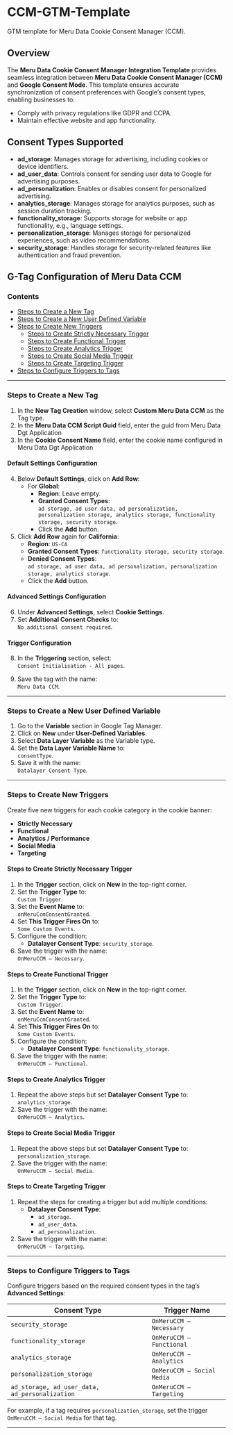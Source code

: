 # CCM-GTM-Template
GTM template for Meru Data Cookie Consent Manager (CCM).

## Overview

The **Meru Data Cookie Consent Manager Integration Template** provides seamless integration between **Meru Data Cookie Consent Manager (CCM)** and **Google Consent Mode**. This template ensures accurate synchronization of consent preferences with Google’s consent types, enabling businesses to:

- Comply with privacy regulations like GDPR and CCPA.
- Maintain effective website and app functionality.

## Consent Types Supported

- **ad_storage**: Manages storage for advertising, including cookies or device identifiers.
- **ad_user_data**: Controls consent for sending user data to Google for advertising purposes.
- **ad_personalization**: Enables or disables consent for personalized advertising.
- **analytics_storage**: Manages storage for analytics purposes, such as session duration tracking.
- **functionality_storage**: Supports storage for website or app functionality, e.g., language settings.
- **personalization_storage**: Manages storage for personalized experiences, such as video recommendations.
- **security_storage**: Handles storage for security-related features like authentication and fraud prevention.

## G-Tag Configuration of Meru Data CCM

### Contents   
- [Steps to Create a New Tag](#steps-to-create-a-new-tag)  
- [Steps to Create a New User Defined Variable](#steps-to-create-a-new-user-defined-variable)  
- [Steps to Create New Triggers](#steps-to-create-new-triggers)  
  - [Steps to Create Strictly Necessary Trigger](#steps-to-create-strictly-necessary-trigger)  
  - [Steps to Create Functional Trigger](#steps-to-create-functional-trigger)  
  - [Steps to Create Analytics Trigger](#steps-to-create-analytics-trigger)  
  - [Steps to Create Social Media Trigger](#steps-to-create-social-media-trigger)  
  - [Steps to Create Targeting Trigger](#steps-to-create-targeting-trigger)  
- [Steps to Configure Triggers to Tags](#steps-to-configure-triggers-to-tags)

---

### Steps to Create a New Tag  
1. In the **New Tag Creation** window, select **Custom Meru Data CCM** as the Tag type.  
2. In the **Meru Data CCM Script Guid** field, enter the guid from Meru Data Dgt Application  
3. In the **Cookie Consent Name** field, enter the cookie name configured in Meru Data Dgt Application

#### Default Settings Configuration  
4. Below **Default Settings**, click on **Add Row**:  
   - For **Global**:  
     - **Region**: Leave empty.  
     - **Granted Consent Types**:  
       `ad storage, ad user data, ad personalization, personalization storage, analytics storage, functionality storage, security storage`.  
     - Click the **Add** button.  
5. Click **Add Row** again for **California**:  
   - **Region**: `US-CA`  
   - **Granted Consent Types**: `functionality storage, security storage`.  
   - **Denied Consent Types**:  
     `ad storage, ad user data, ad personalization, personalization storage, analytics storage`.  
   - Click the **Add** button.  

#### Advanced Settings Configuration  
6. Under **Advanced Settings**, select **Cookie Settings**.  
7. Set **Additional Consent Checks** to:  
   `No additional consent required`.  

#### Trigger Configuration  
8. In the **Triggering** section, select:  
   `Consent Initialisation - All pages`.  

9. Save the tag with the name:  
   `Meru Data CCM`.  

---

### Steps to Create a New User Defined Variable  
1. Go to the **Variable** section in Google Tag Manager.  
2. Click on **New** under **User-Defined Variables**.  
3. Select **Data Layer Variable** as the Variable type.  
4. Set the **Data Layer Variable Name** to:  
   `consentType`.  
5. Save it with the name:  
   `Datalayer Consent Type`.  

---

### Steps to Create New Triggers  

Create five new triggers for each cookie category in the cookie banner:  
- **Strictly Necessary**  
- **Functional**  
- **Analytics / Performance**  
- **Social Media**  
- **Targeting**  

#### Steps to Create Strictly Necessary Trigger  
1. In the **Trigger** section, click on **New** in the top-right corner.  
2. Set the **Trigger Type** to:  
   `Custom Trigger`.  
3. Set the **Event Name** to:  
   `onMeruCcmConsentGranted`.  
4. Set **This Trigger Fires On** to:  
   `Some Custom Events`.  
5. Configure the condition:  
   - **Datalayer Consent Type**: `security_storage`.  
6. Save the trigger with the name:  
   `OnMeruCCM – Necessary`.  

#### Steps to Create Functional Trigger  
1. In the **Trigger** section, click on **New** in the top-right corner.  
2. Set the **Trigger Type** to:  
   `Custom Trigger`.  
3. Set the **Event Name** to:  
   `onMeruCcmConsentGranted`.  
4. Set **This Trigger Fires On** to:  
   `Some Custom Events`.  
5. Configure the condition:  
   - **Datalayer Consent Type**: `functionality_storage`.  
6. Save the trigger with the name:  
   `OnMeruCCM – Functional`.  

#### Steps to Create Analytics Trigger  
1. Repeat the above steps but set **Datalayer Consent Type** to:  
   `analytics_storage`.  
2. Save the trigger with the name:  
   `OnMeruCCM – Analytics`.  

#### Steps to Create Social Media Trigger  
1. Repeat the above steps but set **Datalayer Consent Type** to:  
   `personalization_storage`.  
2. Save the trigger with the name:  
   `OnMeruCCM – Social Media`.  

#### Steps to Create Targeting Trigger  
1. Repeat the steps for creating a trigger but add multiple conditions:  
   - **Datalayer Consent Type**:  
     - `ad_storage`.  
     - `ad_user_data`.  
     - `ad_personalization`.  
2. Save the trigger with the name:  
   `OnMeruCCM – Targeting`.  

---

### Steps to Configure Triggers to Tags  

Configure triggers based on the required consent types in the tag’s **Advanced Settings**:  

| Consent Type            | Trigger Name                 |  
|-------------------------|-----------------------------|  
| `security_storage`      | `OnMeruCCM – Necessary`     |  
| `functionality_storage` | `OnMeruCCM – Functional`    |  
| `analytics_storage`     | `OnMeruCCM – Analytics`     |  
| `personalization_storage` | `OnMeruCCM – Social Media` |  
| `ad_storage, ad_user_data, ad_personalization` | `OnMeruCCM – Targeting` |  

For example, if a tag requires `personalization_storage`, set the trigger `OnMeruCCM – Social Media` for that tag.

---
